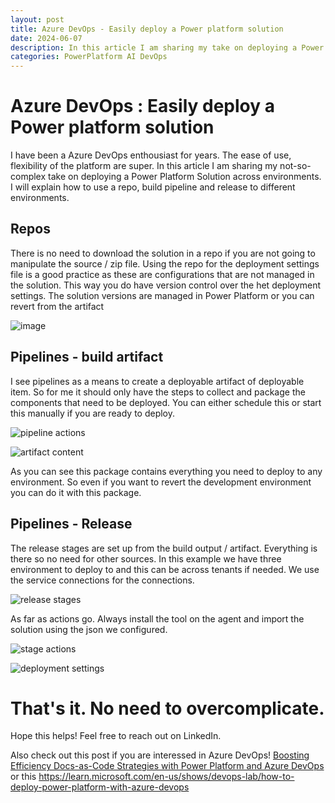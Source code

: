 ```yaml
---
layout: post
title: Azure DevOps - Easily deploy a Power platform solution
date: 2024-06-07
description: In this article I am sharing my take on deploying a Power Platform Solution across environments. How to use a repo, build pipeline and release to different environments.
categories: PowerPlatform AI DevOps
---
```


# Azure DevOps : Easily deploy a Power platform solution

I have been a Azure DevOps enthousiast for years. The ease of use, flexibility of the platform are super. In this article I am sharing my not-so-complex take on deploying a Power Platform Solution across environments.
I will explain how to use a repo, build pipeline and release to different environments.

## Repos
There is no need to download the solution in a repo if you are not going to manipulate the source / zip file. Using the repo for the deployment settings file is a good practice as these are configurations that are not managed in the solution. This way you do have version control over the het deployment settings. The solution versions are managed in Power Platform or you can revert from the artifact 

![image](https://github.com/dva81/dva81.github.io/assets/65031840/9ed4499a-b617-44de-9df4-0c93aeb1bd00)

## Pipelines  - build artifact
I see pipelines as a means to create a deployable artifact of deployable item. So for me it should only have the steps to collect and package the components that need to be deployed. You can either schedule this or start this manually if you are ready to deploy.

![pipeline actions](https://github.com/dva81/dva81.github.io/assets/65031840/674d2575-bf4e-4d2b-8230-dc44428dd29c)

![artifact content](https://github.com/dva81/dva81.github.io/assets/65031840/8502521d-d641-4a56-b9ea-ff25f860f638)

As you can see this package contains everything you need to deploy to any environment. So even if you want to revert the development environment you can do it with this package.
 
## Pipelines  - Release 
The release stages are set up from the build output / artifact. Everything is there so no need for other sources. In this example we have three environment to deploy to and this can be across tenants if needed. We use the service connections for the connections. 

![release stages](https://github.com/dva81/dva81.github.io/assets/65031840/96a44216-f9fd-4ec3-8ab2-7828c6861566)

As far as actions go. Always install the tool on the agent and import the solution using the json we configured.

![stage actions](https://github.com/dva81/dva81.github.io/assets/65031840/9ef2c0b1-f4e7-4589-bc81-546229476b69)

![deployment settings](https://github.com/dva81/dva81.github.io/assets/65031840/0f5fb92b-1154-436f-8821-8336a7ca3347)

# That's it. No need to overcomplicate.

Hope this helps! Feel free to reach out on LinkedIn. 

Also check out this post if you are interessed in Azure DevOps! [Boosting Efficiency Docs-as-Code Strategies with Power Platform and Azure DevOps](https://www.dennisvanaelst.net/blog/2023/Docs-as-Code/)
 or this https://learn.microsoft.com/en-us/shows/devops-lab/how-to-deploy-power-platform-with-azure-devops


